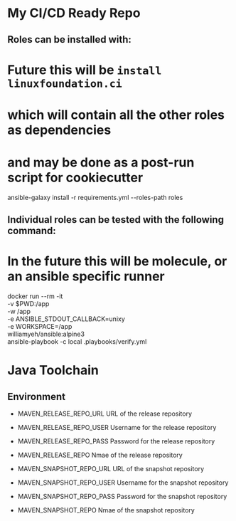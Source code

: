 # My CI/CD Ready Repo

## Roles can be installed with:

  # Future this will be `install linuxfoundation.ci`
  #  which will contain all the other roles as dependencies
  #  and may be done as a post-run script for cookiecutter
  ansible-galaxy install -r requirements.yml --roles-path roles

## Individual roles can be tested with the following command:

  # In the future this will be molecule, or an ansible specific runner
  docker run --rm -it \
  -v $PWD:/app \
  -w /app \
  -e ANSIBLE_STDOUT_CALLBACK=unixy \
  -e WORKSPACE=/app \
  williamyeh/ansible:alpine3 \
  ansible-playbook -c local .playbooks/verify.yml





# Java Toolchain

## Environment

- MAVEN_RELEASE_REPO_URL
  URL of the release repository

- MAVEN_RELEASE_REPO_USER
  Username for the release repository

- MAVEN_RELEASE_REPO_PASS
  Password for the release repository

- MAVEN_RELEASE_REPO
  Nmae of the release repository

- MAVEN_SNAPSHOT_REPO_URL
  URL of the snapshot repository

- MAVEN_SNAPSHOT_REPO_USER
  Username for the snapshot repository

- MAVEN_SNAPSHOT_REPO_PASS
  Password for the snapshot repository

- MAVEN_SNAPSHOT_REPO
  Nmae of the snapshot repository






